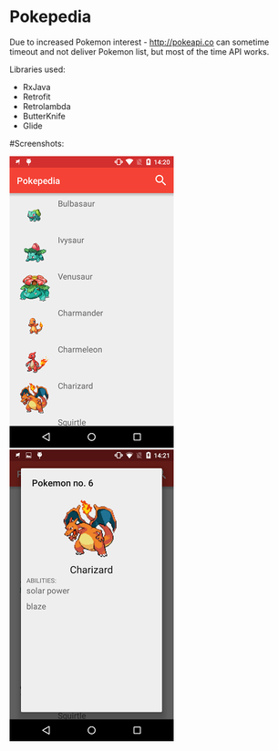 # Pokepedia

Due to increased Pokemon interest - http://pokeapi.co can sometime timeout and not deliver Pokemon list, but most of the time API works.

Libraries used:
- RxJava
- Retrofit
- Retrolambda
- ButterKnife
- Glide

#Screenshots:

![Alt text](/Screenshot-main.png "Main activity") ![Alt text](/Screenshot-detail.png "Detail activity")
